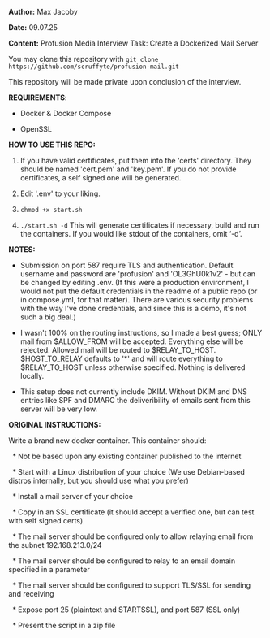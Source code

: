 **Author:** Max Jacoby

**Date:** 09.07.25

**Content:** Profusion Media Interview Task: Create a Dockerized Mail Server

You may clone this repository with `git clone https://github.com/scruffyte/profusion-mail.git`

This repository will be made private upon conclusion of the interview.

**REQUIREMENTS**:

*   Docker & Docker Compose
    
*   OpenSSL
    

**HOW TO USE THIS REPO:**

1.  If you have valid certificates, put them into the 'certs' directory. They should be named 'cert.pem' and 'key.pem'. If you do not provide certificates, a self signed one will be generated.
    
2.  Edit '.env' to your liking.
    
3.  `chmod +x start.sh`
    
4.  `./start.sh -d` This will generate certificates if necessary, build and run the containers. If you would like stdout of the containers, omit ‘-d’.
    

**NOTES:**

*   Submission on port 587 require TLS and authentication. Default username and password are 'profusion' and 'OL3GhU0k1v2' - but can be changed by editing .env. (If this were a production environment, I would not put the default credentials in the readme of a public repo (or in compose.yml, for that matter). There are various security problems with the way I've done credentials, and since this is a demo, it's not such a big deal.)
    
*   I wasn't 100% on the routing instructions, so I made a best guess; ONLY mail from $ALLOW\_FROM will be accepted. Everything else will be rejected. Allowed mail will be routed to $RELAY\_TO\_HOST. $HOST\_TO\_RELAY defaults to '\*' and will route everything to $RELAY\_TO\_HOST unless otherwise specified. Nothing is delivered locally.
    
*   This setup does not currently include DKIM. Without DKIM and DNS entries like SPF and DMARC the deliveribility of emails sent from this server will be very low.
    

**ORIGINAL INSTRUCTIONS:**

Write a brand new docker container. This container should:

  \* Not be based upon any existing container published to the internet

  \* Start with a Linux distribution of your choice (We use Debian-based distros internally, but you should use what you prefer)

  \* Install a mail server of your choice

  \* Copy in an SSL certificate (it should accept a verified one, but can test with self signed certs)

  \* The mail server should be configured only to allow relaying email from the subnet 192.168.213.0/24

  \* The mail server should be configured to relay to an email domain specified in a parameter

  \* The mail server should be configured to support TLS/SSL for sending and receiving

  \* Expose port 25 (plaintext and STARTSSL), and port 587 (SSL only)

  \* Present the script in a zip file
